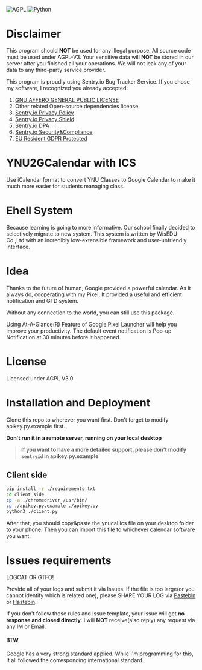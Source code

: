 ![AGPL](https://img.shields.io/github/license/kmahyyg/YNU2GCalendar.svg)
![Python](https://img.shields.io/badge/Python-3.5%2B-blue.svg)

# Disclaimer

This program should **NOT** be used for any illegal purpose. All source code must be used under AGPL-V3.
Your sensitive data will **NOT** be stored in our server after you finished all your operations.
We will not leak any of your data to any third-party service provider.

This program is proudly using Sentry.io Bug Tracker Service. If you chose my software, I recognized you already accepted:
1. [GNU AFFERO GENERAL PUBLIC LICENSE](https://www.gnu.org/licenses/agpl-3.0-standalone.html)
2. Other related Open-source dependencies license
3. [Sentry.io Privacy Policy](https://sentry.io/legal/privacy/1.0.0/)
4. [Sentry.io Privacy Shield](https://www.privacyshield.gov/participant?id=a2zt0000000TNDzAAO)
5. [Sentry.io DPA](https://sentry.io/security/#data-seurity-and-privacy)
6. [Sentry.io Security&Compliance](https://sentry.io/security/#data-seurity-and-privacy)
7. [EU Resident GDPR Protected](https://gdpr-info.eu/)


# YNU2GCalendar with ICS

Use iCalendar format to convert YNU Classes to Google Calendar to make it much more easier for students managing class.

# Ehell System

Because learning is going to more informative. Our school finally decided to selectively migrate to new system.
This system is written by WisEDU Co.,Ltd with an incredibly low-extensible framework and user-unfriendly interface.

# Idea

Thanks to the future of human, Google provided a powerful calendar.
As it always do, cooperating with my Pixel, It provided a useful and efficient notification and GTD system.

Without any connection to the world, you can still use this package.

Using At-A-Glance(R) Feature of Google Pixel Launcher will help you improve your productivity.
The default event notification is Pop-up Notification at 30 minutes before it happened.

# License

Licensed under AGPL V3.0

# Installation and Deployment

Clone this repo to wherever you want first.
Don't forget to modify apikey.py.example first.

**Don't run it in a remote server, running on your local desktop**

> **If you want to have a more detailed support, please don't modify ```sentryid``` in apikey.py.example**

## Client side

```sh
pip install -r ./requirements.txt
cd client_side
cp -a ./chromedriver /usr/bin/
cp ./apikey.py.example ./apikey.py
python3 ./client.py
```

After that, you should copy&paste the ynucal.ics file on your desktop folder to your phone.
Then you can import this file to whichever calendar software you want.

# Issues requirements

LOGCAT OR GTFO!

Provide all of your logs and submit it via Issues. If the file is too large(or you cannot identify which is related one),
please SHARE YOUR LOG via [Pastebin](http://pastebin.ubuntu.com) or [Hastebin](http://hastebin.com).
 
If you don't follow those rules and Issue template, your issue will get **no response and closed directly**.
I will **NOT** receive(also reply) any request via any IM or Email.

#### BTW

Google has a very strong standard applied. While I'm programming for this, It all followed the corresponding international standard.